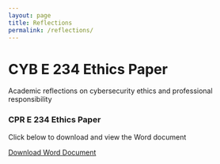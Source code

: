 ```yaml
---
layout: page
title: Reflections
permalink: /reflections/
---
```


<div class="reflections-hero">
  <h1>CYB E 234 Ethics Paper</h1>
  <p>Academic reflections on cybersecurity ethics and professional responsibility</p>
</div>

<div class="paper-container">
  <div class="document-viewer">
    <div class="document-placeholder">
      <i class="fas fa-file-word" style="font-size: 4rem; color: #2b579a; margin-bottom: 1rem;"></i>
      <h3>CPR E 234 Ethics Paper</h3>
      <p>Click below to download and view the Word document</p>
    </div>
    <div class="viewer-controls">
      <a href="/assets/documents/reflections/CPR%20E%20234-Final%20Paper%20JR.docx" target="_blank" class="view-cert">
        <i class="fas fa-download"></i> Download Word Document
      </a>
    </div>
  </div>
</div>
